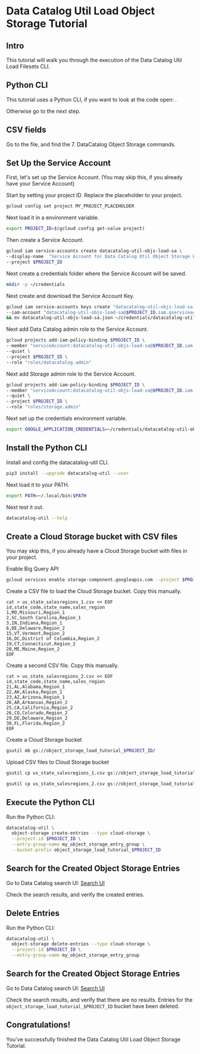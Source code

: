 <!---
Note: This tutorial is meant for Google Cloud Shell, and can be opened by going to
http://gstatic.com/cloudssh/images/open-btn.svg)](https://console.cloud.google.com/cloudshell/open?git_repo=https://github.com/mesmacosta/datacatalog-util&tutorial=tutorials/object-storage/TUTORIAL.LOAD.md)--->
# Data Catalog Util Load Object Storage Tutorial

<!-- TODO: analytics id? -->
<walkthrough-author name="mesmacosta@gmail.com" tutorialName="Data Catalog Util Load Object Storage Tutorial" repositoryUrl="https://github.com/mesmacosta/datacatalog-util"></walkthrough-author>

## Intro

This tutorial will walk you through the execution of the Data Catalog Util Load Filesets CLI.

## Python CLI

This tutorial uses a Python CLI, if you want to look at the code open:
<walkthrough-editor-open-file filePath="cloudshell_open/datacatalog-util/src/datacatalog_util/datacatalog_util_cli.py"
                              text="datacatalog_util_cli.py">
</walkthrough-editor-open-file>.

Otherwise go to the next step.

## CSV fields

Go to the
<walkthrough-editor-open-file filePath="cloudshell_open/datacatalog-util/README.md" text="README.md">
</walkthrough-editor-open-file> file, and find the 7. DataCatalog Object Storage commands.

## Set Up the Service Account

First, let's set up the Service Account. (You may skip this, if you already have your Service Account)

Start by setting your project ID. Replace the placeholder to your project.
```bash
gcloud config set project MY_PROJECT_PLACEHOLDER
```

Next load it in a environment variable.
```bash
export PROJECT_ID=$(gcloud config get-value project)
```

Then create a Service Account.
```bash
gcloud iam service-accounts create datacatalog-util-objs-load-sa \
--display-name  "Service Account for Data Catalog Util Object Storage Load CLI" \
--project $PROJECT_ID
```

Next create a credentials folder where the Service Account will be saved.
```bash
mkdir -p ~/credentials
```

Next create and download the Service Account Key.
```bash
gcloud iam service-accounts keys create "datacatalog-util-objs-load-sa.json" \
--iam-account "datacatalog-util-objs-load-sa@$PROJECT_ID.iam.gserviceaccount.com" \
&& mv datacatalog-util-objs-load-sa.json ~/credentials/datacatalog-util-objs-load-sa.json
```

Next add Data Catalog admin role to the Service Account.
```bash
gcloud projects add-iam-policy-binding $PROJECT_ID \
--member "serviceAccount:datacatalog-util-objs-load-sa@$PROJECT_ID.iam.gserviceaccount.com" \
--quiet \
--project $PROJECT_ID \
--role "roles/datacatalog.admin"
```

Next add Storage admin role to the Service Account.
```bash
gcloud projects add-iam-policy-binding $PROJECT_ID \
--member "serviceAccount:datacatalog-util-objs-load-sa@$PROJECT_ID.iam.gserviceaccount.com" \
--quiet \
--project $PROJECT_ID \
--role "roles/storage.admin"
```

Next set up the credentials environment variable.
```bash
export GOOGLE_APPLICATION_CREDENTIALS=~/credentials/datacatalog-util-objs-load-sa.json
```

## Install the Python CLI

Install and config the datacatalog-util CLI.
```bash
pip3 install --upgrade datacatalog-util --user
```
Next load it to your PATH.
```bash
export PATH=~/.local/bin:$PATH
```

Next test it out.
```bash
datacatalog-util --help
```

## Create a Cloud Storage bucket with CSV files

You may skip this, if you already have a Cloud Storage bucket with files in your project.

Enable Big Query API
```bash
gcloud services enable storage-component.googleapis.com --project $PROJECT_ID
```

Create a CSV file to load the Cloud Storage bucket. Copy this manually.
```
cat > us_state_salesregions_1.csv << EOF
id,state_code,state_name,sales_region
1,MO,Missouri,Region_1
2,SC,South Carolina,Region_1
3,IN,Indiana,Region_1
6,DE,Delaware,Region_2
15,VT,Vermont,Region_2
16,DC,District of Columbia,Region_2
19,CT,Connecticut,Region_2
20,ME,Maine,Region_2
EOF
```

Create a second CSV file. Copy this manually.
```
cat > us_state_salesregions_2.csv << EOF
id,state_code,state_name,sales_region
21,AL,Alabama,Region_1
22,AK,Alaska,Region_1
23,AZ,Arizona,Region_1
26,AR,Arkansas,Region_2
25,CA,California,Region_2
26,CO,Colorado,Region_2
29,DE,Delaware,Region_2
30,FL,Florida,Region_2
EOF
```

Create a Cloud Storage bucket
```bash
gsutil mb gs://object_storage_load_tutorial_$PROJECT_ID/
```

Upload CSV files to Cloud Storage bucket
```bash
gsutil cp us_state_salesregions_1.csv gs://object_storage_load_tutorial_$PROJECT_ID/
```

```bash
gsutil cp us_state_salesregions_2.csv gs://object_storage_load_tutorial_$PROJECT_ID/
```

## Execute the Python CLI

Run the Python CLI:
```bash
datacatalog-util \
  object-storage create-entries --type cloud-storage \
  --project-id $PROJECT_ID \
  --entry-group-name my_object_storage_entry_group \
  --bucket-prefix object_storage_load_tutorial_$PROJECT_ID
```

## Search for the Created Object Storage Entries

Go to Data Catalog search UI:
[Search UI](https://console.cloud.google.com/datacatalog?q=system=cloud_storage)

Check the search results, and verify the created entries.

## Delete Entries

Run the Python CLI:
```bash
datacatalog-util \
  object-storage delete-entries --type cloud-storage \
  --project-id $PROJECT_ID \
  --entry-group-name my_object_storage_entry_group 
```

## Search for the Created Object Storage Entries

Go to Data Catalog search UI:
[Search UI](https://console.cloud.google.com/datacatalog?q=system=cloud_storage)

Check the search results, and verify that there are no results. Entries for the `object_storage_load_tutorial_$PROJECT_ID` bucket 
have been deleted.

## Congratulations!

<walkthrough-conclusion-trophy></walkthrough-conclusion-trophy>

You've successfully finished the Data Catalog Util Load Object Storage Tutorial.
